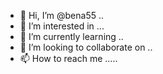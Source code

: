 - 👋 Hi, I’m @bena55 ..
- 👀 I’m interested in ...
- 🌱 I’m currently learning ..
- 💞️ I’m looking to collaborate on ..
- 📫 How to reach me .....

<!---
bena55/bena55 is a ✨ special ✨ repository because its `README.md` (this file) appears on your GitHub profile.
You can click the Preview link to take a look at your changes.
--->
